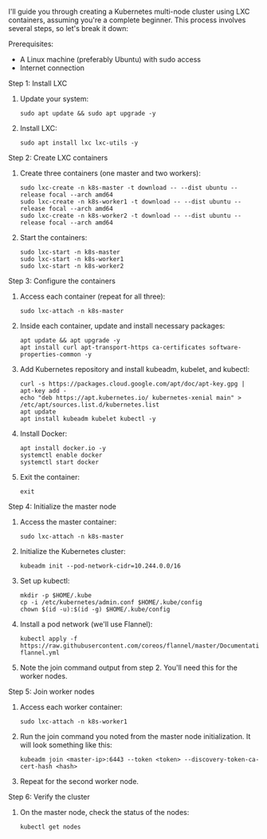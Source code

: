 I'll guide you through creating a Kubernetes multi-node cluster using LXC containers, assuming you're a complete beginner. This process involves several steps, so let's break it down:

Prerequisites:
- A Linux machine (preferably Ubuntu) with sudo access
- Internet connection

Step 1: Install LXC

1. Update your system:
   ```
   sudo apt update && sudo apt upgrade -y
   ```

2. Install LXC:
   ```
   sudo apt install lxc lxc-utils -y
   ```

Step 2: Create LXC containers

1. Create three containers (one master and two workers):
   ```
   sudo lxc-create -n k8s-master -t download -- --dist ubuntu --release focal --arch amd64
   sudo lxc-create -n k8s-worker1 -t download -- --dist ubuntu --release focal --arch amd64
   sudo lxc-create -n k8s-worker2 -t download -- --dist ubuntu --release focal --arch amd64
   ```

2. Start the containers:
   ```
   sudo lxc-start -n k8s-master
   sudo lxc-start -n k8s-worker1
   sudo lxc-start -n k8s-worker2
   ```

Step 3: Configure the containers

1. Access each container (repeat for all three):
   ```
   sudo lxc-attach -n k8s-master
   ```

2. Inside each container, update and install necessary packages:
   ```
   apt update && apt upgrade -y
   apt install curl apt-transport-https ca-certificates software-properties-common -y
   ```

3. Add Kubernetes repository and install kubeadm, kubelet, and kubectl:
   ```
   curl -s https://packages.cloud.google.com/apt/doc/apt-key.gpg | apt-key add -
   echo "deb https://apt.kubernetes.io/ kubernetes-xenial main" > /etc/apt/sources.list.d/kubernetes.list
   apt update
   apt install kubeadm kubelet kubectl -y
   ```

4. Install Docker:
   ```
   apt install docker.io -y
   systemctl enable docker
   systemctl start docker
   ```

5. Exit the container:
   ```
   exit
   ```

Step 4: Initialize the master node

1. Access the master container:
   ```
   sudo lxc-attach -n k8s-master
   ```

2. Initialize the Kubernetes cluster:
   ```
   kubeadm init --pod-network-cidr=10.244.0.0/16
   ```

3. Set up kubectl:
   ```
   mkdir -p $HOME/.kube
   cp -i /etc/kubernetes/admin.conf $HOME/.kube/config
   chown $(id -u):$(id -g) $HOME/.kube/config
   ```

4. Install a pod network (we'll use Flannel):
   ```
   kubectl apply -f https://raw.githubusercontent.com/coreos/flannel/master/Documentation/kube-flannel.yml
   ```

5. Note the join command output from step 2. You'll need this for the worker nodes.

Step 5: Join worker nodes

1. Access each worker container:
   ```
   sudo lxc-attach -n k8s-worker1
   ```

2. Run the join command you noted from the master node initialization. It will look something like this:
   ```
   kubeadm join <master-ip>:6443 --token <token> --discovery-token-ca-cert-hash <hash>
   ```

3. Repeat for the second worker node.

Step 6: Verify the cluster

1. On the master node, check the status of the nodes:
   ```
   kubectl get nodes
   ```
